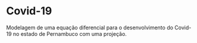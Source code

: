 # Covid-19
Modelagem de uma equação diferencial para o desenvolvimento do Covid-19 no estado de Pernambuco com uma projeção.
